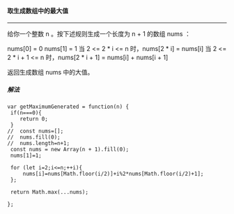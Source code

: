 #### 取生成数组中的最大值
******
给你一个整数 n 。按下述规则生成一个长度为 n + 1 的数组 nums ：

nums[0] = 0 
nums[1] = 1 
当 2 <= 2 * i <= n 时，nums[2 * i] = nums[i]
当 2 <= 2 * i + 1 <= n 时，nums[2 * i + 1] = nums[i] + nums[i + 1]

返回生成数组 nums 中的大值。

##### 解法 

``` 
var getMaximumGenerated = function(n) {
 if(n===0){
    return 0;
 }
//  const nums=[];
//  nums.fill(0);
//  nums.length=n+1;
 const nums = new Array(n + 1).fill(0);
 nums[1]=1;

 for (let i=2;i<=n;++i){
     nums[i]=nums[Math.floor(i/2)]+i%2*nums[Math.floor(i/2)+1];
 };

 return Math.max(...nums);

};
``` 


